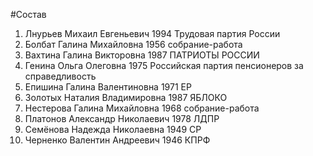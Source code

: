 #Состав
1. Лнурьев Михаил Евгеньевич 1994 Трудовая партия России
2. Болбат Галина Михайловна 1956 собрание-работа
3. Вахтина Галина Викторовна 1987 ПАТРИОТЫ РОССИИ
4. Генина Ольга Олеговна 1975 Российская партия пенсионеров за справедливость
5. Епишина Галина Валентиновна 1971 ЕР
6. Золотых Наталия Владимировна 1987 ЯБЛОКО
7. Нестерова Галина Михайловна 1968 собрание-работа
8. Платонов Александр Николаевич 1978 ЛДПР
9. Семёнова Надежда Николаевна 1949 СР
10. Черненко Валентин Андреевич 1946 КПРФ
